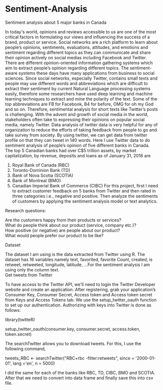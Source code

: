 # Sentiment-Analysis
Sentiment analysis about 5 major banks in Canada


In today's world, opinions and reviews accessible to us are one of the most critical factors in formulating our views and influencing the success of a brand, product or service. Social networks are a rich platform to learn about people’s opinions, sentiments, evaluations, attitudes, and emotions and sentiment regarding different topics as they can communicate and share their opinion actively on social medias including Facebook and Twitter. There are different opinion-oriented information gathering systems which aim to extract people’s opinion regarding different topics. The sentiment-aware systems these days have many applications from business to social sciences. Since social networks, especially Twitter, contains small texts and people may use different words and abbreviations which are difficult to extract their sentiment by current Natural Language processing systems easily, therefore some researchers have used deep learning and machine learning techniques to extract and mine the polarity of the text. Some of the top abbreviations are FB for Facebook, B4 for before, OMG for oh my God and so on. Therefore, sentimental analysis for short texts like Twitter’s posts is challenging.
With the advent and growth of social media in the world, stakeholders often take to expressing their opinions on popular social media, namely Twitter. Data analysis of twitter data is very helpful for any of organization to reduce the efforts of taking feedback from people to go and take survey from society. By using twitter, we can get data from twitter profile on that they can tweet in 140 words. 
Here I use Twitter data to do sentiment analysis of people’s opinion of five different banks in Canada. The top 5 Canadian banks had over C$5 trillion assets, by market capitalization, by revenue, deposits and loans as of January 31, 2018 are 
1.	Royal Bank of Canada (RBC)
2.	Toronto-Dominion Bank (TD)
3.	Bank of Nova Scotia (SCOTIA)
4.	Bank of Montreal (BMO)
5.	Canadian Imperial Bank of Commerce (CIBC)
For this project, first I need to extract customer feedback on 5 banks from Twitter and then rated in three categories i.e., negative and positive. Then analyze the sentiments of customers by applying the sentiment analysis model or text analytics. 



Research questions:

Are the customers happy from their products or services?  
What do people think about our product (service, company etc.)?  
How positive (or negative) are people about our product?  
What would people prefer our product to be like?

Dataset

The dataset I am using is the data extracted from Twitter using R. The dataset has 16 variables namely text, favorited, favorite Count, created, is retweet, retweeted, longitude, latitude, …For the sentiment analysis I am using only the column text.  
Get tweets from Twitter

To have access to the Twitter API, we'll need to login the Twitter Developer website and create an application. After registering, grab your application’s Consumer Key, Consumer Secret, Access token and Access token secret from Keys and Access Tokens tab.
We use the setup_twitter_oauth function to set up our authentication. Authorizing with keys into Twitter is done as follows:

library(twitteR)

setup_twitter_oauth(consumer.key, consumer.secret, access.token, token.secret)

The searchTwitter allows you to download tweets. For this, I use the following command,

tweets_RBC <- searchTwitter("RBC+rbc -filter:retweets", since = '2000-01-01', lang ='en', n = 5000)

I did the same for each of the banks like RBC, TD, CIBC, BMO and SCOTIA. After that we need to convert into data frame and finally save this into csv file.
